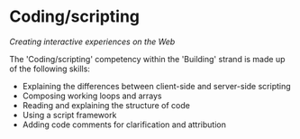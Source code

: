Coding/scripting
================
_Creating interactive experiences on the Web_

The 'Coding/scripting' competency within the 'Building' strand is made up of the following skills:

* Explaining the differences between client-side and server-side scripting
* Composing working loops and arrays
* Reading and explaining the structure of code
* Using a script framework
* Adding code comments for clarification and attribution 


